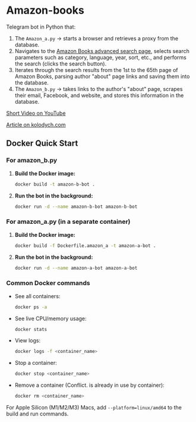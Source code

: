 # Amazon-books

Telegram bot in Python that:

1. The `Amazon_a.py` -> starts a browser and retrieves a proxy from the database.
2. Navigates to the [Amazon Books advanced search page](https://www.amazon.com/advanced-search/books), selects search parameters such as category, language, year, sort, etc., and performs the search (clicks the search button).
3. Iterates through the search results from the 1st to the 65th page of Amazon Books, parsing author "about" page links and saving them into the database.
4. The `Amazon_b.py` -> takes links to the author's "about" page, scrapes their email, Facebook, and website, and stores this information in the database.

[Short Video on YouTube](https://youtube.com/shorts/__l4pE849Tc?si=H3bDM2uwxuvl25Jv)

[Article on kolodych.com](https://kolodych.com/articles/first-telegram-bot.html#Amazon-bot)

## Docker Quick Start

### For amazon_b.py

1. **Build the Docker image:**
   ```sh
   docker build -t amazon-b-bot .
   ```
2. **Run the bot in the background:**
   ```sh
   docker run -d --name amazon-b-bot amazon-b-bot
   ```

### For amazon_a.py (in a separate container)

1. **Build the Docker image:**
   ```sh
   docker build -f Dockerfile.amazon_a -t amazon-a-bot .
   ```
2. **Run the bot in the background:**
   ```sh
   docker run -d --name amazon-a-bot amazon-a-bot
   ```

### Common Docker commands

- See all containers:
  ```sh
  docker ps -a
  ```
- See live CPU/memory usage:
  ```sh
  docker stats
  ```
- View logs:
  ```sh
  docker logs -f <container_name>
  ```
- Stop a container:
  ```sh
  docker stop <container_name>
  ```
- Remove a container (Conflict. is already in use by container):
  ```sh
  docker rm <container_name>
  ```

For Apple Silicon (M1/M2/M3) Macs, add `--platform=linux/amd64` to the build and run commands.
